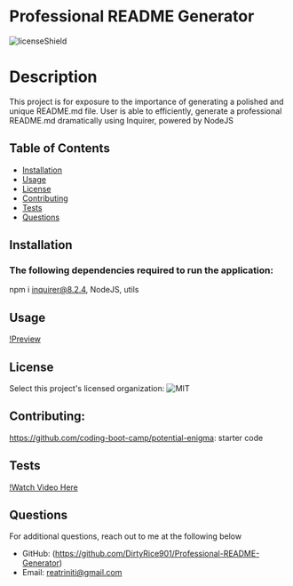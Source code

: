 # Professional README Generator
![licenseShield](https://img.shields.io/badge/license-MIT-yellow)

# Description
This project is for exposure to the importance of generating a polished and unique README.md file. User is able to efficiently, generate a professional README.md dramatically using Inquirer, powered by NodeJS 

## Table of Contents
* [Installation](#installation)
* [Usage](#usage)
* [License](#license)
* [Contributing](#contributing)
* [Tests](#tests)
* [Questions](#questions)

## Installation
### The following dependencies required to run the application:


npm i inquirer@8.2.4, NodeJS, utils
## Usage
[!Preview](Professional-README-Generator/Develop/readmetemp/TempReadme.png)

## License
Select this project's licensed organization: ![MIT](https://img.shields.io/badge/undefined-MIT-yellow)

## Contributing:
https://github.com/coding-boot-camp/potential-enigma: starter code
## Tests
[!Watch Video Here](https://drive.google.com/file/d/1780p8qiSDCBrg9hEsT95wiEmAfbckm6I/view)
## Questions
For additional questions, reach out to me at the following below
* GitHub: (https://github.com/DirtyRice901/Professional-README-Generator)
* Email: reatriniti@gmail.com 

